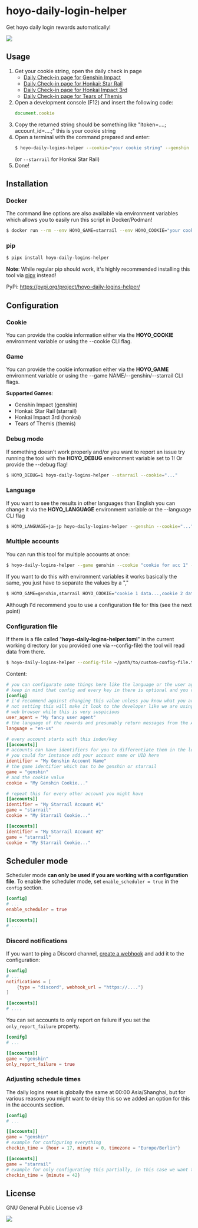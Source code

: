 # hoyo-daily-login-helper

Get hoyo daily login rewards automatically!

![](https://i.imgur.com/LiWb3EG.png)

## Usage

1. Get your cookie string, open the daily check in page
   * [Daily Check-in page for Genshin Impact](https://act.hoyolab.com/ys/event/signin-sea-v3/index.html?act_id=e202102251931481)
   * [Daily Check-in page for Honkai: Star Rail](https://act.hoyolab.com/bbs/event/signin/hkrpg/index.html?act_id=e202303301540311)
   * [Daily Check-in page for Honkai Impact 3rd](https://act.hoyolab.com/bbs/event/signin-bh3/index.html?act_id=e202110291205111)
   * [Daily Check-in page for Tears of Themis](https://act.hoyolab.com/bbs/event/signin/nxx/index.html?act_id=e202202281857121)
2. Open a development console (F12) and insert the following code:
    ```javascript
    document.cookie
    ```
3. Copy the returned string should be something like "ltoken=....; account_id=....;" this is your cookie string
4. Open a terminal with the command prepared and enter:
    ```bash
    $ hoyo-daily-logins-helper --cookie="your cookie string" --genshin
    ```
   (or ``--starrail`` for Honkai Star Rail)
5. Done!

## Installation

### Docker

The command line options are also available via environment variables which
allows you to easily run this script in Docker/Podman!

```bash
$ docker run --rm --env HOYO_GAME=starrail --env HOYO_COOKIE="your cookie string" ghcr.io/atomicptr/hoyo-daily-logins-helper
```

### pip

```bash
$ pipx install hoyo-daily-logins-helper
```

**Note**: While regular pip should work, it's highly recommended installing this
tool via [pipx](https://pypa.github.io/pipx/) instead!

PyPi: https://pypi.org/project/hoyo-daily-logins-helper/


## Configuration

### Cookie

You can provide the cookie information either via the **HOYO_COOKIE** environment variable or using the --cookie CLI flag.

### Game

You can provide the cookie information either via the **HOYO_GAME** environment variable or using the --game NAME/--genshin/--starrail CLI flags.

**Supported Games**:
* Genshin Impact (genshin)
* Honkai: Star Rail (starrail)
* Honkai Impact 3rd (honkai)
* Tears of Themis (themis)

### Debug mode

If something doesn't work properly and/or you want to report an issue try running the tool with the **HOYO_DEBUG** environment variable set to 1! Or provide the --debug flag!

```bash
$ HOYO_DEBUG=1 hoyo-daily-logins-helper --starrail --cookie="..."
```

### Language

If you want to see the results in other languages than English you can change it via the **HOYO_LANGUAGE** environment variable or the --language CLI flag

```bash
$ HOYO_LANGUAGE=ja-jp hoyo-daily-logins-helper --genshin --cookie="..."
```

### Multiple accounts

You can run this tool for multiple accounts at once:

```bash
$ hoyo-daily-logins-helper --game genshin --cookie "cookie for acc 1" --game starrail --cookie "cookie for acc 2"
```

If you want to do this with environment variables it works basically the same, you just have to separate the values by a ","

```bash
$ HOYO_GAME=genshin,starrail HOYO_COOKIE="cookie 1 data...,cookie 2 data..." hoyo-daily-logins-helper
```

Although I'd recommend you to use a configuration file for this (see the next point)

### Configuration file

If there is a file called "**hoyo-daily-logins-helper.toml**" in the current working directory (or you provided one via --config-file) the tool will read data from there.

```bash
$ hoyo-daily-logins-helper --config-file ~/path/to/custom-config-file.toml
```

Content:

```toml
# you can configurate some things here like the language or the user agent
# keep in mind that config and every key in there is optional and you can omit it
[config]
# i'd recommend against changing this value unless you know what you are doing
# not setting this will make it look to the developer like we are using a normal
# web browser while this is very suspicious
user_agent = "My fancy user agent"
# the language of the rewards and presumably return messages from the API
language = "en-us"

# every account starts with this index/key 
[[accounts]]
# accounts can have identifiers for you to differentiate them in the logs
# you could for instance add your account name or UID here
identifier = "My Genshin Account Name"
# the game identifier which has to be genshin or starrail
game = "genshin"
# and the cookie value
cookie = "My Genshin Cookie..."

# repeat this for every other account you might have
[[accounts]]
identifier = "My Starrail Account #1"
game = "starrail"
cookie = "My Starrail Cookie..."

[[accounts]]
identifier = "My Starrail Account #2"
game = "starrail"
cookie = "My Starrail Cookie..."
```

## Scheduler mode

Scheduler mode **can only be used if you are working with a configuration file**. To
enable the scheduler mode, set ``enable_scheduler = true`` in the `config` section.

```toml
[config]
# ...
enable_scheduler = true

[[accounts]]
# ....
```

### Discord notifications

If you want to ping a Discord channel, [create a webhook](https://support.discord.com/hc/en-us/articles/228383668-Intro-to-Webhooks) and add it to the configuration:

```toml
[config]
# ...
notifications = [
    {type = "discord", webhook_url = "https://...."}
]

[[accounts]]
# ....
```

You can set accounts to only report on failure if you set the ```only_report_failure``` property.

```toml
[conifg]
# ...

[[accounts]]
game = "genshin"
only_report_failure = true
```

### Adjusting schedule times

The daily logins reset is globally the same at 00:00 Asia/Shanghai, but for various
reasons you might want to delay this so we added an option for this in the accounts section.

```toml
[config]
# ...

[[accounts]]
game = "genshin"
# example for configuring everything
checkin_time = {hour = 17, minute = 0, timezone = "Europe/Berlin"}

[[accounts]]
game = "starrail"
# example for only configurating this partially, in this case we want to have the script run at 00:42
checkin_time = {minute = 42}
```

## License

GNU General Public License v3

![](https://www.gnu.org/graphics/gplv3-127x51.png)